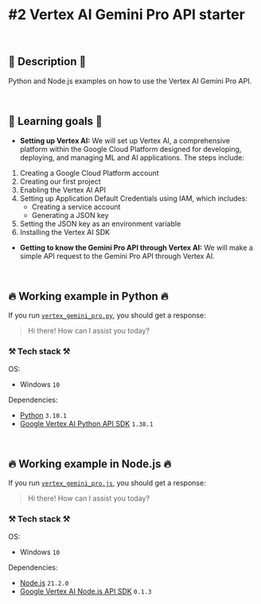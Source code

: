 # #2 Vertex AI Gemini Pro API starter

<br>

## 📖 Description 📖

Python and Node.js examples on how to use the Vertex AI Gemini Pro API.

<br>

## 🧠 Learning goals 🧠

- **Setting up Vertex AI:** We will set up Vertex AI, a comprehensive platform within the Google Cloud Platform designed for developing, deploying, and managing ML and AI applications. The steps include:

1. Creating a Google Cloud Platform account
2. Creating our first project
3. Enabling the Vertex AI API
4. Setting up Application Default Credentials using IAM, which includes:
    - Creating a service account
    - Generating a JSON key
5. Setting the JSON key as an environment variable
6. Installing the Vertex AI SDK

- **Getting to know the Gemini Pro API through Vertex AI:** We will make a simple API request to the Gemini Pro API through Vertex AI.

<br>

## 🔥 Working example in Python 🔥

If you run [`vertex_gemini_pro.py`](https://github.com/rokbenko/ai-playground/blob/main/google-tutorials/2-Vertex_AI_Gemini_Pro_API_starter/vertex_gemini_pro.py), you should get a response:

> Hi there! How can I assist you today?

### ⚒️ Tech stack ⚒️

OS:

- Windows `10`

Dependencies:

- [Python](https://www.python.org/) `3.10.1`
- [Google Vertex AI Python API SDK](https://pypi.org/project/vertexai/) `1.38.1`

<br>

## 🔥 Working example in Node.js 🔥

If you run [`vertex_gemini_pro.js`](https://github.com/rokbenko/ai-playground/blob/main/google-tutorials/2-Vertex_AI_Gemini_Pro_API_starter/vertex_gemini_pro.js), you should get a response:

> Hi there! How can I assist you today?

### ⚒️ Tech stack ⚒️

OS:

- Windows `10`

Dependencies:

- [Node.js](https://nodejs.org/en) `21.2.0`
- [Google Vertex AI Node.js API SDK](https://www.npmjs.com/package/@google-cloud/vertexai) `0.1.3`
